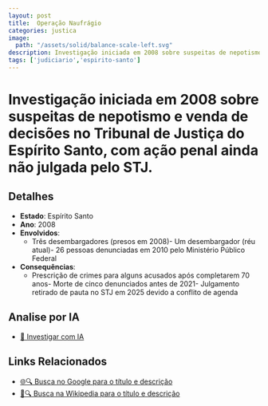 ```yaml
---
layout: post
title:  Operação Naufrágio
categories: justica
image:
  path: "/assets/solid/balance-scale-left.svg"
description: Investigação iniciada em 2008 sobre suspeitas de nepotismo e venda de decisões no Tribunal de Justiça do Espírito Santo✧  com ação penal ainda não julgada pelo STJ.Três desembargadores (presos em 2008)Um desembargador (réu atual)26 pessoas denunciadas em 2010 pelo Ministério Público Federal
tags: ['judiciario','espirito-santo']
---
```


# Investigação iniciada em 2008 sobre suspeitas de nepotismo e venda de decisões no Tribunal de Justiça do Espírito Santo, com ação penal ainda não julgada pelo STJ.

## Detalhes
- **Estado**: Espírito Santo
- **Ano**: 2008
- **Envolvidos**:
  - Três desembargadores (presos em 2008)- Um desembargador (réu atual)- 26 pessoas denunciadas em 2010 pelo Ministério Público Federal
- **Consequências**:
  - Prescrição de crimes para alguns acusados após completarem 70 anos- Morte de cinco denunciados antes de 2021- Julgamento retirado de pauta no STJ em 2025 devido a conflito de agenda

## Analise por IA
- [🤖 Investigar com IA](https://www.perplexity.ai/search?q=Opera%C3%A7%C3%A3o%20Naufr%C3%A1gio%20Investiga%C3%A7%C3%A3o%20iniciada%20em%202008%20sobre%20suspeitas%20de%20nepotismo%20e%20venda%20de%20decis%C3%B5es%20no%20Tribunal%20de%20Justi%C3%A7a%20do%20Esp%C3%ADrito%20Santo%2C%20com%20a%C3%A7%C3%A3o%20penal%20ainda%20n%C3%A3o%20julgada%20pelo%20STJ.%20Esp%C3%ADrito%20Santo)

## Links Relacionados
- [🌐🔍 Busca no Google para o título e descrição](https://www.google.com/search?q=Opera%C3%A7%C3%A3o%20Naufr%C3%A1gio%20Investiga%C3%A7%C3%A3o%20iniciada%20em%202008%20sobre%20suspeitas%20de%20nepotismo%20e%20venda%20de%20decis%C3%B5es%20no%20Tribunal%20de%20Justi%C3%A7a%20do%20Esp%C3%ADrito%20Santo%2C%20com%20a%C3%A7%C3%A3o%20penal%20ainda%20n%C3%A3o%20julgada%20pelo%20STJ.%20Esp%C3%ADrito%20Santo)
- [📖🔍 Busca na Wikipedia para o título e descrição](https://pt.wikipedia.org/w/index.php?search=Opera%C3%A7%C3%A3o%20Naufr%C3%A1gio%20Investiga%C3%A7%C3%A3o%20iniciada%20em%202008%20sobre%20suspeitas%20de%20nepotismo%20e%20venda%20de%20decis%C3%B5es%20no%20Tribunal%20de%20Justi%C3%A7a%20do%20Esp%C3%ADrito%20Santo%2C%20com%20a%C3%A7%C3%A3o%20penal%20ainda%20n%C3%A3o%20julgada%20pelo%20STJ.%20Esp%C3%ADrito%20Santo)

